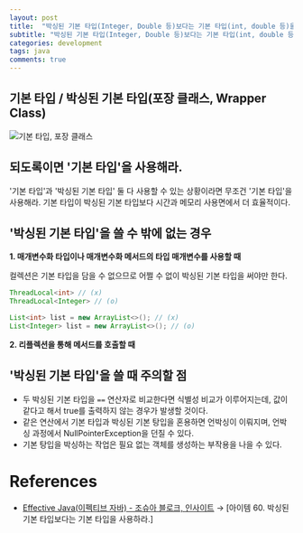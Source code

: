 ```yaml
---
layout: post
title:  "박싱된 기본 타입(Integer, Double 등)보다는 기본 타입(int, double 등)을 사용해라."
subtitle: "박싱된 기본 타입(Integer, Double 등)보다는 기본 타입(int, double 등)을 사용해라."
categories: development
tags: java
comments: true
---
```


## 기본 타입 / 박싱된 기본 타입(포장 클래스, Wrapper Class)

![기본 타입, 포장 클래스](https://user-images.githubusercontent.com/41244373/107394122-db84f400-6b3e-11eb-82e7-9643402dba75.png)

## 되도록이면 '기본 타입'을 사용해라.

'기본 타입'과 '박싱된 기본 타입' 둘 다 사용할 수 있는 상황이라면 무조건 '기본 타입'을 사용해라. 기본 타입이 박싱된 기본 타입보다 시간과 메모리 사용면에서 더 효율적이다. 

## '박싱된 기본 타입'을 쓸 수 밖에 없는 경우

**1. 매개변수화 타입이나 매개변수화 메서드의 타입 매개변수를 사용할 때**

컬렉션은 기본 타입을 담을 수 없으므로 어쩔 수 없이 박싱된 기본 타입을 써야만 한다.

```java
ThreadLocal<int> // (x)
ThreadLocal<Integer> // (o)

List<int> list = new ArrayList<>(); // (x)
List<Integer> list = new ArrayList<>(); // (o)
```

**2. 리플렉션을 통해 메서드를 호출할 때**

## '박싱된 기본 타입'을 쓸 때 주의할 점

- 두 박싱된 기본 타입을 `==` 연산자로 비교한다면 식별성 비교가 이루어지는데, 값이 같다고 해서 true를 출력하지 않는 경우가 발생할 것이다.
- 같은 연산에서 기본 타입과 박싱된 기본 탕입을 혼용하면 언박싱이 이뤄지며, 언박싱 과정에서 NullPointerException을 던질 수 있다.
- 기본 탕입을 박싱하는 작업은 필요 없는 객체를 생성하는 부작용을 나을 수 있다.

# References

- [Effective Java(이펙티브 자바) - 조슈아 블로크, 인사이트](http://www.kyobobook.co.kr/product/detailViewKor.laf?ejkGb=KOR&mallGb=KOR&barcode=9788966262281&orderClick=LEa&Kc=) → [아이템 60. 박싱된 기본 타입보다는 기본 타입을 사용하라.]